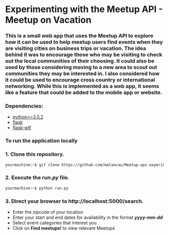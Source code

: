 # Experimenting with the Meetup API - Meetup on Vacation

### This is a small web app that uses the Meetup API to explore how it can be used to help meetup users find events when they are visiting cities on business trips or vacation. The idea behind it was to encourage those who may be visiting to check out the local communities of their choosing. It could also be used by those considering moving to a new area to scout out communities they may be interested in. I also considered how it could be used to encourage cross country or international networking. While this is implemented as a web app, it seems like a feature that could be added to the mobile app or website.

### Dependencies: 
- [python>=3.5.2](https://www.python.org/downloads/release/python-352/)
- [flask](http://flask.pocoo.org/)
- [flask-wtf](https://flask-wtf.readthedocs.io/en/stable/)

### To run the application locally

### 1. Clone this repository.

```Bash
yourmachine:~$ git clone https://github.com/malancas/Meetup-api-experimentation.git
```

### 2. Execute the ***run.py*** file.

```Bash
yourmachine:~$ python run.py
```

### 3. Direct your browser to http://localhost:5000/search. 
- Enter the zipcode of your location
- Enter your start and end dates for availability in the format ***yyyy-mm-dd***
- Select event categories that interest you
- Click on **Find meetups!** to view relevant Meetups